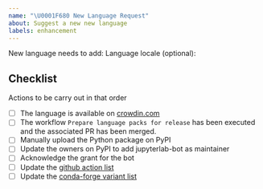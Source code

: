 ```yaml
---
name: "\U0001F680 New Language Request"
about: Suggest a new new language
labels: enhancement
---
```


<!-- Welcome! Thank you for contributing. These HTML comments will not render in the issue, but you can delete them once you've read them if you prefer! -->

New language needs to add: <!--Add here the new language you want to be added -->
Language locale (optional): <!--Add here the locale for that language -->

## Checklist

Actions to be carry out in that order

- [ ] The language is available on [crowdin.com](https://crowdin.com/project/jupyterlab)
- [ ] The workflow `Prepare language packs for release` has been executed and the associated PR has been merged.
- [ ] Manually upload the Python package on PyPI
- [ ] Update the owners on PyPI to add jupyterlab-bot as maintainer
- [ ] Acknowledge the grant for the bot
- [ ] Update the [github action list](https://github.com/jupyterlab/language-packs/blob/814ee5589fd83ceaeb6ecaefa8ad2db741f3a2df/.github/workflows/release_publish.yml#L42)
- [ ] Update the [conda-forge variant list](https://github.com/conda-forge/jupyterlab-language-packs-feedstock/blob/master/recipe/conda_build_config.yaml)
